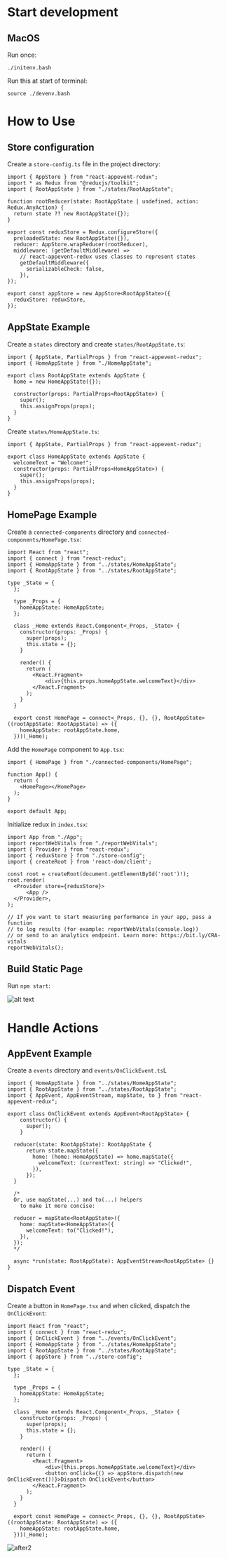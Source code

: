# Start development

## MacOS

Run once:

```
./initenv.bash
```

Run this at start of terminal:

```
source ./devenv.bash
```

# How to Use

## Store configuration

Create a `store-config.ts` file in the project directory:

```
import { AppStore } from "react-appevent-redux";
import * as Redux from "@reduxjs/toolkit";
import { RootAppState } from "./states/RootAppState";

function rootReducer(state: RootAppState | undefined, action: Redux.AnyAction) {
  return state ?? new RootAppState({});
}

export const reduxStore = Redux.configureStore({
  preloadedState: new RootAppState({}),
  reducer: AppStore.wrapReducer(rootReducer),
  middleware: (getDefaultMiddleware) =>
    // react-appevent-redux uses classes to represent states
    getDefaultMiddleware({
      serializableCheck: false,
    }),
});

export const appStore = new AppStore<RootAppState>({
  reduxStore: reduxStore,
});
```

## AppState Example

Create a `states` directory and create `states/RootAppState.ts`:

```
import { AppState, PartialProps } from "react-appevent-redux";
import { HomeAppState } from "./HomeAppState";

export class RootAppState extends AppState {
  home = new HomeAppState({});

  constructor(props: PartialProps<RootAppState>) {
    super();
    this.assignProps(props);
  }
}
```

Create `states/HomeAppState.ts`:

```
import { AppState, PartialProps } from "react-appevent-redux";

export class HomeAppState extends AppState {
  welcomeText = "Welcome!";
  constructor(props: PartialProps<HomeAppState>) {
    super();
    this.assignProps(props);
  }
}
```

## HomePage Example

Create a `connected-components` directory and `connected-components/HomePage.tsx`:

```
import React from "react";
import { connect } from "react-redux";
import { HomeAppState } from "../states/HomeAppState";
import { RootAppState } from "../states/RootAppState";

type _State = {
  };

  type _Props = {
    homeAppState: HomeAppState;
  };

  class _Home extends React.Component<_Props, _State> {
    constructor(props: _Props) {
      super(props);
      this.state = {};
    }

    render() {
      return (
        <React.Fragment>
            <div>{this.props.homeAppState.welcomeText}</div>
        </React.Fragment>
      );
    }
  }

  export const HomePage = connect<_Props, {}, {}, RootAppState>((rootAppState: RootAppState) => ({
    homeAppState: rootAppState.home,
  }))(_Home);
```

Add the `HomePage` component to `App.tsx`:

```
import { HomePage } from "./connected-components/HomePage";

function App() {
  return (
    <HomePage></HomePage>
  );
}

export default App;
```

Initialize redux in `index.tsx`:

```
import App from "./App";
import reportWebVitals from "./reportWebVitals";
import { Provider } from "react-redux";
import { reduxStore } from "./store-config";
import { createRoot } from 'react-dom/client';

const root = createRoot(document.getElementById('root')!);
root.render(
  <Provider store={reduxStore}>
      <App />
  </Provider>,
);

// If you want to start measuring performance in your app, pass a function
// to log results (for example: reportWebVitals(console.log))
// or send to an analytics endpoint. Learn more: https://bit.ly/CRA-vitals
reportWebVitals();
```

## Build Static Page

Run `npm start`:

![alt text](doc/welcome_text.png)

# Handle Actions

## AppEvent Example

Create a `events` directory and `events/OnClickEvent.ts`L

```
import { HomeAppState } from "../states/HomeAppState";
import { RootAppState } from "../states/RootAppState";
import { AppEvent, AppEventStream, mapState, to } from "react-appevent-redux";

export class OnClickEvent extends AppEvent<RootAppState> {
    constructor() {
      super();
    }

  reducer(state: RootAppState): RootAppState {
      return state.mapState({
        home: (home: HomeAppState) => home.mapState({
          welcomeText: (currentText: string) => "Clicked!",
        }),
      });
  }

  /*
  Or, use mapState(...) and to(...) helpers
    to make it more concise:

  reducer = mapState<RootAppState>({
    home: mapState<HomeAppState>({
      welcomeText: to("Clicked!"),
    }),
  });
  */

  async *run(state: RootAppState): AppEventStream<RootAppState> {}
}
```

## Dispatch Event

Create a button in `HomePage.tsx` and when clicked, dispatch the `OnClickEvent`:

```
import React from "react";
import { connect } from "react-redux";
import { OnClickEvent } from "../events/OnClickEvent";
import { HomeAppState } from "../states/HomeAppState";
import { RootAppState } from "../states/RootAppState";
import { appStore } from "../store-config";

type _State = {
  };

  type _Props = {
    homeAppState: HomeAppState;
  };

  class _Home extends React.Component<_Props, _State> {
    constructor(props: _Props) {
      super(props);
      this.state = {};
    }

    render() {
      return (
        <React.Fragment>
            <div>{this.props.homeAppState.welcomeText}</div>
            <button onClick={() => appStore.dispatch(new OnClickEvent())}>Dispatch OnClickEvent</button>
        </React.Fragment>
      );
    }
  }

  export const HomePage = connect<_Props, {}, {}, RootAppState>((rootAppState: RootAppState) => ({
    homeAppState: rootAppState.home,
  }))(_Home);
```

![after2](doc/after_click.png)
